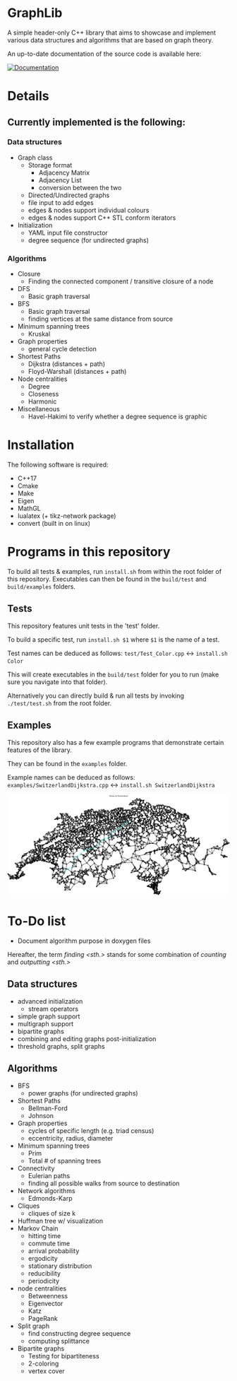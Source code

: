# GraphLib

A simple header-only C++ library that aims to showcase and implement various data structures and algorithms that are based on graph theory.

An up-to-date documentation of the source code is available here:

[![Documentation](https://codedocs.xyz/guetzli32/GraphLib.svg)](https://codedocs.xyz/guetzli32/GraphLib/)

# Details
## Currently implemented is the following:
### Data structures
- Graph class
  - Storage format
    - Adjacency Matrix
    - Adjacency List
    - conversion between the two
  - Directed/Undirected graphs
  - file input to add edges
  - edges & nodes support individual colours
  - edges & nodes support C++ STL conform iterators
- Initialization
  - YAML input file constructor
  - degree sequence (for undirected graphs)

### Algorithms
- Closure
  - Finding the connected component / transitive closure of a node
- DFS
  - Basic graph traversal
- BFS
  - Basic graph traversal
  - finding vertices at the same distance from source
- Minimum spanning trees
  - Kruskal
- Graph properties
  - general cycle detection
- Shortest Paths
  - Dijkstra (distances + path)
  - Floyd-Warshall (distances + path)
- Node centralities
  - Degree
  - Closeness
  - Harmonic
- Miscellaneous
  - Havel-Hakimi to verify whether a degree sequence is graphic

# Installation
The following software is required:
- C++17
- Cmake
- Make
- Eigen
- MathGL
- lualatex (+ tikz-network package)
- convert (built in on linux)

# Programs in this repository
To build all tests & examples, run `install.sh` from within the root folder of this repository. 
Executables can then be found in the `build/test` and `build/examples` folders.

## Tests
This repository features unit tests in the 'test' folder.

To build a specific test, run `install.sh $1` where `$1` is the name of a test.

Test names can be deduced as follows: `test/Test_Color.cpp` <-> `install.sh Color`

This will create executables in the `build/test` folder for you to run (make sure you navigate into that folder).

Alternatively you can directly build & run all tests by invoking `./test/test.sh` from the root folder.

## Examples
This repository also has a few example programs that demonstrate certain features of the library.

They can be found in the `examples` folder.

Example names can be deduced as follows: `examples/SwitzerlandDijkstra.cpp` <-> `install.sh SwitzerlandDijkstra`

![Shortest Path Visualization](doc/img/switzerland.png "Dijkstra Shortest Path")

# To-Do list
- Document algorithm purpose in doxygen files
  
Hereafter, the term _finding <sth.>_ stands for some combination of _counting_ and _outputting <sth.>_
## Data structures
- advanced initialization 
  - stream operators
- simple graph support
- multigraph support
- bipartite graphs
- combining and editing graphs post-initialization
- threshold graphs, split graphs
## Algorithms
- BFS
  - power graphs (for undirected graphs)
- Shortest Paths
  - Bellman-Ford
  - Johnson
- Graph properties
  - cycles of specific length (e.g. triad census)
  - eccentricity, radius, diameter
- Minimum spanning trees
  - Prim
  - Total # of spanning trees
- Connectivity
  - Eulerian paths
  - finding all possible walks from source to destination
- Network algorithms
  - Edmonds-Karp
- Cliques
  - cliques of size k
- Huffman tree w/ visualization
- Markov Chain
  - hitting time
  - commute time
  - arrival probability
  - ergodicity
  - stationary distribution
  - reducibility
  - periodicity
- node centralities
  - Betweenness
  - Eigenvector
  - Katz
  - PageRank
- Split graph
  - find constructing degree sequence
  - computing splittance
- Bipartite graphs
  - Testing for bipartiteness
  - 2-coloring
  - vertex cover

